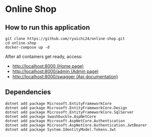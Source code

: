# Online Shop

## How to run this application
```
git clone https://github.com/ryuichi24/online-shop.git
cd online-shop
docker-compose up -d
```
After all containers get ready, access:
- [http://localhost:8000 (Home page)](http://localhost:8000)
- [http://localhost:8000/admin (Admin page)](http://localhost:8000/admin)
- [http://localhost:8000/swagger (Api documentation)](http://localhost:8000/swagger)
## Dependencies
```
dotnet add package Microsoft.EntityFrameworkCore
dotnet add package Microsoft.EntityFrameworkCore.Design
dotnet add package Microsoft.EntityFrameworkCore.SqlServer
dotnet add package Swashbuckle.AspNetCore
dotnet add package Microsoft.AspNetCore.Authentication
dotnet add package Microsoft.AspNetCore.Authentication.JwtBearer
dotnet add package System.IdentityModel.Tokens.Jwt
```
